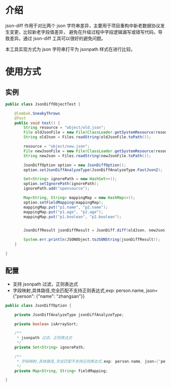# 介绍
json-diff 作用于对比两个 json 字符串差异，主要用于项目重构中新老数据协议发生变更，比较新老字段值差异，
避免在升级过程中字段逻辑漏写或错写代码，导致差异。通过 json-diff 工具可以很好的避免问题。

本工具实现方式为 json 字符串打平为 jsonpath 样式在进行比较。

# 使用方式

## 实例

```java
public class JsonDiffObjectTest {

    @lombok.SneakyThrows
    @Test
    public void test() {
        String resource = "object/old.json";
        File oldJsonFile = new File(ClassLoader.getSystemResource(resource).getFile());
        String oldJson = Files.readString(oldJsonFile.toPath());

        resource = "object/new.json";
        File newJsonFile = new File(ClassLoader.getSystemResource(resource).getFile());
        String newJson = Files.readString(newJsonFile.toPath());

        JsonDiffOption option = new JsonDiffOption();
        option.setJsonDiffAnalyzeType(JsonDiffAnalyzeType.FastJson2);

        Set<String> ignorePath = new HashSet<>();
        option.setIgnorePath(ignorePath);
        ignorePath.add("opensource");

        Map<String, String> mappingMap = new HashMap<>();
        option.setFieldMapping(mappingMap);
        mappingMap.put("p1.name", "p2.name");
        mappingMap.put("p1.age", "p2.age");
        mappingMap.put("p1.boolean", "p2.boolean");


        JsonDiffResult jsonDiffResult = JsonDiff.diff(oldJson, newJson, option);

        System.err.println(JSONObject.toJSONString(jsonDiffResult));
    }

}
```

## 配置

- 支持 jsonpath 过滤，正则表达式
- 字段映射,具体路径,完全匹配不支持正则表达式,exp: person.name, json={"person": {"name": "zhangsan"}}


```java
public class JsonDiffOption {

    private JsonDiffAnalyzeType jsonDiffAnalyzeType;

    private boolean isArraySort;

    /**
     * jsonpath 过滤，正则表达式
     */
    private Set<String> ignorePath;

    /**
     * 字段映射,具体路径,完全匹配不支持正则表达式,exp: person.name, json={"person": {"name": "zhangsan"}}
     */
    private Map<String, String> fieldMapping;

}
```